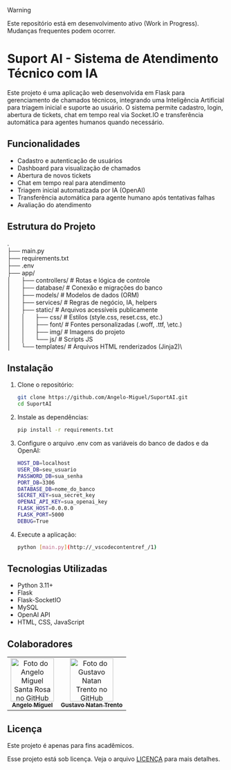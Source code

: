 > [!WARNING]
> Este repositório está em desenvolvimento ativo (Work in Progress). Mudanças frequentes podem ocorrer.

# Suport AI - Sistema de Atendimento Técnico com IA
Este projeto é uma aplicação web desenvolvida em Flask para gerenciamento de chamados técnicos, integrando uma Inteligência Artificial para triagem inicial e suporte ao usuário. O sistema permite cadastro, login, abertura de tickets, chat em tempo real via Socket.IO e transferência automática para agentes humanos quando necessário.

## Funcionalidades

- Cadastro e autenticação de usuários
- Dashboard para visualização de chamados
- Abertura de novos tickets
- Chat em tempo real para atendimento
- Triagem inicial automatizada por IA (OpenAI)
- Transferência automática para agente humano após tentativas falhas
- Avaliação do atendimento

## Estrutura do Projeto

.\
├── main.py\
├── requirements.txt\
├── .env\
├── app/\
│&nbsp;&nbsp;&nbsp;&nbsp;&nbsp;    ├── controllers/        # Rotas e lógica de controle\
│&nbsp;&nbsp;&nbsp;&nbsp;&nbsp;    ├── database/           # Conexão e migrações do banco\
│&nbsp;&nbsp;&nbsp;&nbsp;&nbsp;    ├── models/             # Modelos de dados (ORM)\
│&nbsp;&nbsp;&nbsp;&nbsp;&nbsp;    ├── services/           # Regras de negócio, IA, helpers\
│&nbsp;&nbsp;&nbsp;&nbsp;&nbsp;    ├── static/             # Arquivos acessíveis publicamente\
│&nbsp;&nbsp;&nbsp;&nbsp;&nbsp;    │&nbsp;&nbsp;&nbsp;&nbsp;&nbsp;   ├── css/            # Estilos (style.css, reset.css, etc.)\
│&nbsp;&nbsp;&nbsp;&nbsp;&nbsp;    │&nbsp;&nbsp;&nbsp;&nbsp;&nbsp;   ├── font/           # Fontes personalizadas (.woff, .ttf, \etc.)\
│&nbsp;&nbsp;&nbsp;&nbsp;&nbsp;    │&nbsp;&nbsp;&nbsp;&nbsp;&nbsp;   ├── img/            # Imagens do projeto\
│&nbsp;&nbsp;&nbsp;&nbsp;&nbsp;    │&nbsp;&nbsp;&nbsp;&nbsp;&nbsp;   └── js/             # Scripts JS\
│&nbsp;&nbsp;&nbsp;&nbsp;&nbsp;    └── templates/          # Arquivos HTML renderizados (Jinja2)\

## Instalação

1. Clone o repositório:
      ```sh
      git clone https://github.com/Angelo-Miguel/SuportAI.git
      cd SuportAI

2. Instale as dependências:
      ```sh
      pip install -r requirements.txt

3. Configure o arquivo .env com as variáveis do banco de dados e da OpenAI:
      ```sh
      HOST_DB=localhost
      USER_DB=seu_usuario
      PASSWORD_DB=sua_senha
      PORT_DB=3306
      DATABASE_DB=nome_do_banco
      SECRET_KEY=sua_secret_key
      OPENAI_API_KEY=sua_openai_key
      FLASK_HOST=0.0.0.0
      FLASK_PORT=5000
      DEBUG=True

4. Execute a aplicação:
      ```sh
      python [main.py](http://_vscodecontentref_/1)
      
## Tecnologias Utilizadas
- Python 3.11+
- Flask
- Flask-SocketIO
- MySQL
- OpenAI API
- HTML, CSS, JavaScript

## Colaboradores
<table>
  <tr>
      <td align="center">
      <a href="https://github.com/Angelo-Miguel" title="GitHub de Angelo Miguel Santa Rosa">
        <img src="https://avatars.githubusercontent.com/u/127904294?v=4" width="100px;" alt="Foto do Angelo Miguel Santa Rosa no GitHub"/><br>
        <sub>
          <b>Angelo Miguel</b>
        </sub>
      </a>
    </td>
    <td align="center">
      <a href="https://github.com/Gustavo-Trento123" title="GitHub de Gustavo Natan Trento">
        <img src="https://avatars.githubusercontent.com/u/127904295?v=4" width="100px;" alt="Foto do Gustavo Natan Trento no GitHub"/><br>
        <sub>
          <b>Gustavo Natan Trento</b>
        </sub>
      </a>
    </td>
  </tr>
</table>

## Licença
Este projeto é apenas para fins acadêmicos.

Esse projeto está sob licença. Veja o arquivo [LICENÇA](LICENSE.md) para mais detalhes.
